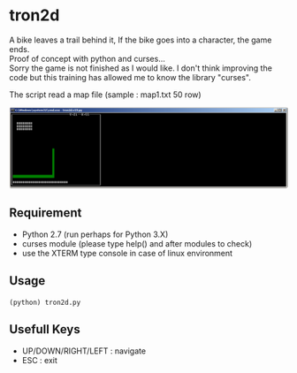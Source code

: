 # tron2d

A bike leaves a trail behind it, If the bike goes into a character, the game ends.<br>
Proof of concept with python and curses... <br>
Sorry the game is not finished as I would like.
I don't think improving the code but this training has allowed me to know the library "curses".

The script read a map file (sample : map1.txt 50 row)

![Screenshot 1](tron2d.png)

## Requirement

  - Python 2.7 (run perhaps for Python 3.X)
  - curses module (please type help() and after modules to check)
  - use the XTERM type console in case of linux environment

## Usage

```erb
(python) tron2d.py
```

## Usefull Keys
  - UP/DOWN/RIGHT/LEFT : navigate
  - ESC : exit

